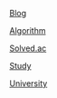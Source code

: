 <!--
**milk717/milk717** is a ✨ _special_ ✨ repository because its `README.md` (this file) appears on your GitHub profile.

Here are some ideas to get you started:

- 🔭 I’m currently working on ...
- 🌱 I’m currently learning ...
- 👯 I’m looking to collaborate on ...
- 🤔 I’m looking for help with ...
- 💬 Ask me about ...
- 📫 How to reach me: ...
- 😄 Pronouns: ...
- ⚡ Fun fact: ...
-->
[Blog](https://www.milk717.com/)  

[Algorithm](https://github.com/milk717/Algorithm/blob/main/README.md)  

[Solved.ac](https://solved.ac/profile/lindasoo)  

[Study](https://github.com/sureact)

[University](https://github.com/su-inu)
